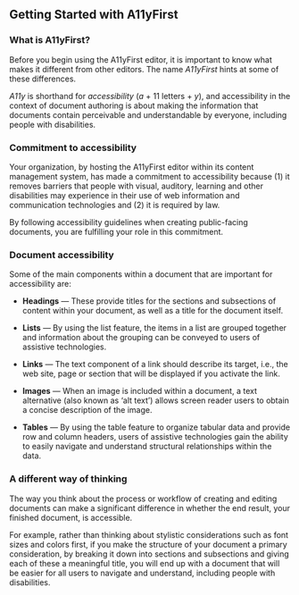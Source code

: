 ## Getting Started with A11yFirst

### What is A11yFirst?

Before you begin using the A11yFirst editor, it is important to know what
makes it different from other editors. The name *A11yFirst* hints at some
of these differences.

*A11y* is shorthand for *accessibility* (*a* + 11 letters + *y*), and
accessibility in the context of document authoring is about making the
information that documents contain perceivable and understandable by everyone,
including people with disabilities.</p>

### Commitment to accessibility

Your organization, by hosting the A11yFirst editor within its content
management system, has made a commitment to accessibility because (1) it
removes barriers that people with visual, auditory, learning and other
disabilities may experience in their use of web information and communication
technologies and (2) it is required by law.

By following accessibility guidelines when creating public-facing documents,
you are fulfilling your role in this commitment.

### Document accessibility

Some of the main components within a document that are important for
accessibility are:

* **Headings** — These provide titles for the sections and subsections of content
within your document, as well as a title for the document itself.

* **Lists** — By using the list feature, the items in a list are grouped together
and information about the grouping can be conveyed to users of assistive
technologies.

* **Links** — The text component of a link should describe its target, i.e., the
web site, page or section that will be displayed if you activate the link.

* **Images** — When an image is included within a document, a text alternative
(also known as ‘alt text’) allows screen reader users to obtain a concise
description of the image.

* **Tables** — By using the table feature to organize tabular data and provide row
and column headers, users of assistive technologies gain the ability to easily
navigate and understand structural relationships within the data.

### A different way of thinking

The way you think about the process or workflow of creating and editing
documents can make a significant difference in whether the end result, your
finished document, is accessible.

For example, rather than thinking about stylistic considerations such as font
sizes and colors first, if you make the structure of your document a primary
consideration, by breaking it down into sections and subsections and giving
each of these a meaningful title, you will end up with a document that will
be easier for all users to navigate and understand, including people with
disabilities.
